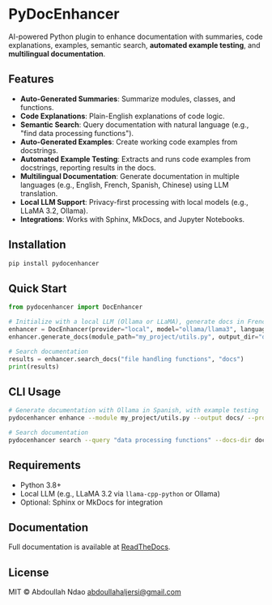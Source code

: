 # PyDocEnhancer

AI-powered Python plugin to enhance documentation with summaries, code explanations, examples, semantic search, **automated example testing**, and **multilingual documentation**.

## Features
- **Auto-Generated Summaries**: Summarize modules, classes, and functions.
- **Code Explanations**: Plain-English explanations of code logic.
- **Semantic Search**: Query documentation with natural language (e.g., "find data processing functions").
- **Auto-Generated Examples**: Create working code examples from docstrings.
- **Automated Example Testing**: Extracts and runs code examples from docstrings, reporting results in the docs.
- **Multilingual Documentation**: Generate documentation in multiple languages (e.g., English, French, Spanish, Chinese) using LLM translation.
- **Local LLM Support**: Privacy-first processing with local models (e.g., LLaMA 3.2, Ollama).
- **Integrations**: Works with Sphinx, MkDocs, and Jupyter Notebooks.

## Installation
```bash
pip install pydocenhancer
```

## Quick Start
```python
from pydocenhancer import DocEnhancer

# Initialize with a local LLM (Ollama or LLaMA), generate docs in French
enhancer = DocEnhancer(provider="local", model="ollama/llama3", language="fr")
enhancer.generate_docs(module_path="my_project/utils.py", output_dir="docs", language="fr")

# Search documentation
results = enhancer.search_docs("file handling functions", "docs")
print(results)
```

## CLI Usage
```bash
# Generate documentation with Ollama in Spanish, with example testing
pydocenhancer enhance --module my_project/utils.py --output docs/ --provider local --model ollama/llama3 --language es

# Search documentation
pydocenhancer search --query "data processing functions" --docs-dir docs/
```

## Requirements
- Python 3.8+
- Local LLM (e.g., LLaMA 3.2 via `llama-cpp-python` or Ollama)
- Optional: Sphinx or MkDocs for integration

## Documentation
Full documentation is available at [ReadTheDocs](https://pydocenhancer.readthedocs.io).

## License
MIT © Abdoullah Ndao <abdoullahaljersi@gmail.com> 